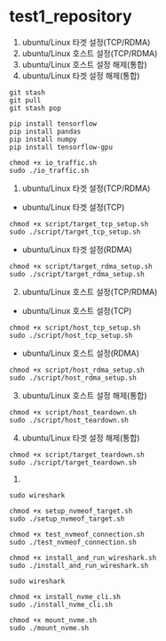 # test1_repository

1. ubuntu/Linux 타겟 설정(TCP/RDMA)
2. ubuntu/Linux 호스트 설정(TCP/RDMA)
3. ubuntu/Linux 호스트 설정 해제(통합)
4. ubuntu/Linux 타겟 설정 해제(통합)

```
git stash
git pull
git stash pop
```
```
pip install tensorflow
pip install pandas
pip install numpy
pip install tensorflow-gpu

```
```
chmod +x io_traffic.sh
sudo ./io_traffic.sh
```
1. ubuntu/Linux 타겟 설정(TCP/RDMA)
- ubuntu/Linux 타겟 설정(TCP)
```
chmod +x script/target_tcp_setup.sh
sudo ./script/target_tcp_setup.sh
```
- ubuntu/Linux 타겟 설정(RDMA)
```
chmod +x script/target_rdma_setup.sh
sudo ./script/target_rdma_setup.sh
```
2. ubuntu/Linux 호스트 설정(TCP/RDMA)
- ubuntu/Linux 호스트 설정(TCP)
```
chmod +x script/host_tcp_setup.sh
sudo ./script/host_tcp_setup.sh
```
- ubuntu/Linux 호스트 설정(RDMA)
```
chmod +x script/host_rdma_setup.sh
sudo ./script/host_rdma_setup.sh
```
3. ubuntu/Linux 호스트 설정 해제(통합)
```
chmod +x script/host_teardown.sh
sudo ./script/host_teardown.sh
```
4. ubuntu/Linux 타겟 설정 해제(통합)
```
chmod +x script/target_teardown.sh
sudo ./script/target_teardown.sh
```

1. 
```
sudo wireshark
```
```
chmod +x setup_nvmeof_target.sh
sudo ./setup_nvmeof_target.sh

chmod +x test_nvmeof_connection.sh
sudo ./test_nvmeof_connection.sh

```

```
chmod +x install_and_run_wireshark.sh
sudo ./install_and_run_wireshark.sh

sudo wireshark
```

```
chmod +x install_nvme_cli.sh
sudo ./install_nvme_cli.sh
```

```
chmod +x mount_nvme.sh
sudo ./mount_nvme.sh
```